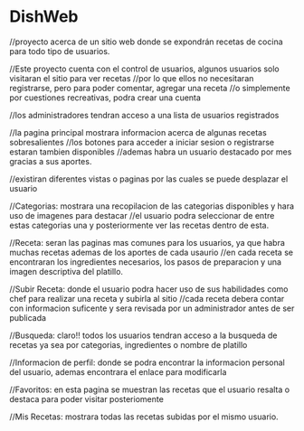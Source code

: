 # DishWeb
//proyecto acerca de un sitio web donde se expondrán recetas de cocina para todo tipo de usuarios.

//Este proyecto cuenta con el control de usuarios, algunos usuarios solo visitaran el sitio para ver recetas
//por lo que ellos no necesitaran registrarse, pero para poder comentar, agregar una receta
//o simplemente por cuestiones recreativas, podra crear una cuenta 

//los administradores tendran acceso a una lista de usuarios registrados

//la pagina principal mostrara informacion acerca de algunas recetas sobresalientes
//los botones para acceder a iniciar sesion o registrarse estaran tambien disponibles
//ademas habra un usuario destacado por mes gracias a sus aportes.

//existiran diferentes vistas o paginas por las cuales se puede desplazar el usuario

//Categorias: mostrara una recopilacion de las categorias disponibles y hara uso de imagenes para destacar
//el usuario podra seleccionar de entre estas categorias una y posteriormente ver las recetas dentro de esta.

//Receta: seran las paginas mas comunes para los usuarios, ya que habra muchas recetas ademas de los aportes de cada usaurio
//en cada receta se encontraran los ingredientes necesarios, los pasos de preparacion y una imagen descriptiva del platillo.

//Subir Receta: donde el usuario podra hacer uso de sus habilidades como chef para realizar una receta y subirla al sitio
//cada receta debera contar con informacion suficente y sera revisada por un administrador antes de ser publicada

//Busqueda: claro!! todos los usuarios tendran acceso a la busqueda de recetas ya sea por categorias, ingredientes o nombre de platillo

//Informacion de perfil: donde se podra encontrar la informacion personal del usuario, ademas encontrara el enlace para modificarla

//Favoritos: en esta pagina se muestran las recetas que el usuario resalta o destaca para poder visitar posteriomente

//Mis Recetas: mostrara todas las recetas subidas por el mismo usuario.

